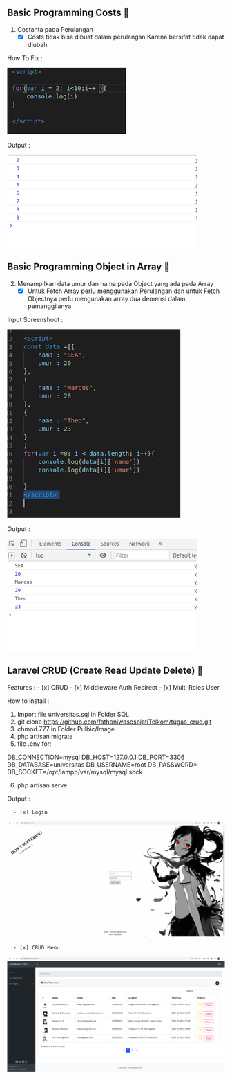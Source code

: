 ## Basic Programming Costs 🚀 

1. Costanta pada Perulangan
      - [x] Costs tidak bisa dibuat dalam perulangan Karena bersifat tidak dapat diubah 

How To Fix :

![alt text](https://github.com/fathoniwasesojatiTelkom/tugas_crud/blob/master/BASIC%20TUGAS%20PROGRAMMING/tugas1.png)

Output :

![alt text](https://github.com/fathoniwasesojatiTelkom/tugas_crud/blob/master/BASIC%20TUGAS%20PROGRAMMING/tugas2.png)

## Basic Programming Object in Array 🚀 

2. Menampilkan data umur dan nama pada Object yang ada pada Array
      - [x] Untuk Fetch Array perlu menggunakan Perulangan dan untuk Fetch Objectnya perlu mengunakan array dua demensi dalam pemanggilanya
      
Input Screenshoot :

![alt text](https://github.com/fathoniwasesojatiTelkom/tugas_crud/blob/master/BASIC%20TUGAS%20PROGRAMMING/tugas4.png)

Output :

![alt text](https://github.com/fathoniwasesojatiTelkom/tugas_crud/blob/master/BASIC%20TUGAS%20PROGRAMMING/tugas5.png)

## Laravel CRUD (Create Read Update Delete) 🚀 

Features :
      - [x] CRUD
      - [x] Middleware Auth Redirect
      - [x] Multi Roles User
      
How to install :

1. Import file universitas.sql in Folder SQL
2. git clone https://github.com/fathoniwasesojatiTelkom/tugas_crud.git
3. chmod 777 in Folder Pulbic/Image
4. php artisan migrate
5. file .env for:

DB_CONNECTION=mysql
DB_HOST=127.0.0.1
DB_PORT=3306
DB_DATABASE=universitas
DB_USERNAME=root
DB_PASSWORD=
DB_SOCKET=/opt/lampp/var/mysql/mysql.sock

6. php artisan serve

Output :

      - [x] Login
      
![alt text](https://github.com/fathoniwasesojatiTelkom/tugas_crud/blob/master/CRUD%20SCREENSHOOT/tugas6.png)

      - [x] CRUD Menu
     
![alt text](https://github.com/fathoniwasesojatiTelkom/tugas_crud/blob/master/CRUD%20SCREENSHOOT/tugas7.png)
     
      




